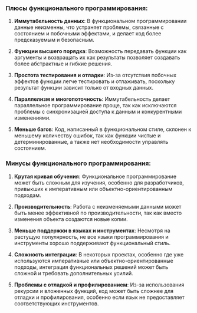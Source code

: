 ### Плюсы функционального программирования:

1. **Иммутабельность данных**: В функциональном программировании данные неизменны, что устраняет проблемы, связанные с состоянием и побочными эффектами, и делает код более предсказуемым и безопасным.

2. **Функции высшего порядка**: Возможность передавать функции как аргументы и возвращать их как результаты позволяет создавать более абстрактные и гибкие решения.

3. **Простота тестирования и отладки**: Из-за отсутствия побочных эффектов функции легче тестировать и отлаживать, поскольку результат функции зависит только от входных данных.

4. **Параллелизм и многопоточность**: Иммутабельность делает параллельное программирование проще, так как исключаются проблемы с синхронизацией доступа к данным и конкурентными изменениями.

5. **Меньше багов**: Код, написанный в функциональном стиле, склонен к меньшему количеству ошибок, так как функции чистые и детерминированные, а также нет необходимости управлять состоянием.

### Минусы функционального программирования:

1. **Крутая кривая обучения**: Функциональное программирование может быть сложным для изучения, особенно для разработчиков, привыкших к императивным или объектно-ориентированным подходам.

2. **Производительность**: Работа с неизменяемыми данными может быть менее эффективной по производительности, так как вместо изменения объекта создаются новые копии.

3. **Меньше поддержки в языках и инструментах**: Несмотря на растущую популярность, не все языки программирования и инструменты хорошо поддерживают функциональный стиль.

4. **Сложность интеграции**: В некоторых проектах, особенно где уже используются императивные или объектно-ориентированные подходы, интеграция функциональных решений может быть сложной и требовать дополнительных усилий.

5. **Проблемы с отладкой и профилированием**: Из-за использования рекурсии и вложенных функций, код может быть сложнее для отладки и профилирования, особенно если язык не предоставляет соответствующих инструментов.